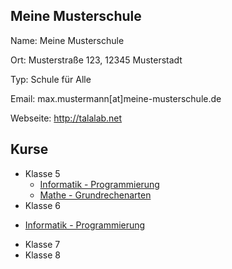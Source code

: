 Meine Musterschule
---

Name: Meine Musterschule

Ort: Musterstraße 123, 12345 Musterstadt

Typ: Schule für Alle

Email: max.mustermann[at]meine-musterschule.de

Webseite: http://talalab.net

Kurse
---

+ Klasse 5
  * [Informatik - Programmierung](https://github.com/axel-klinger/informatik-ag)
  * [Mathe - Grundrechenarten](https://github.com/axel-klinger/tala-tutorial/tree/master/beispiele/schule/klasse-7/mathe)
+ Klasse 6
* [Informatik - Programmierung](https://github.com/axel-klinger/informatik-ag)
+ Klasse 7
+ Klasse 8
